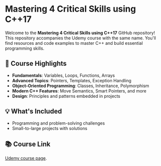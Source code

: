 # Mastering 4 Critical Skills using C++17

Welcome to the **Mastering 4 Critical Skills using C++17** GitHub repository! This repository accompanies the Udemy course with the same name. You'll find resources and code examples to master C++ and build essential programming skills.

## 🚀 Course Highlights

- **Fundamentals**: Variables, Loops, Functions, Arrays
- **Advanced Topics**: Pointers, Templates, Exception Handling
- **Object-Oriented Programming**: Classes, Inheritance, Polymorphism
- **Modern C++ Features**: Move Semantics, Smart Pointers, and more
- **Design**: Principles and patterns embedded in projects

## 💡 What's Included

- Programming and problem-solving challenges
- Small-to-large projects with solutions


## 📚 Course Link

[Udemy course page](https://www.udemy.com/course/cpp-4skills/).


